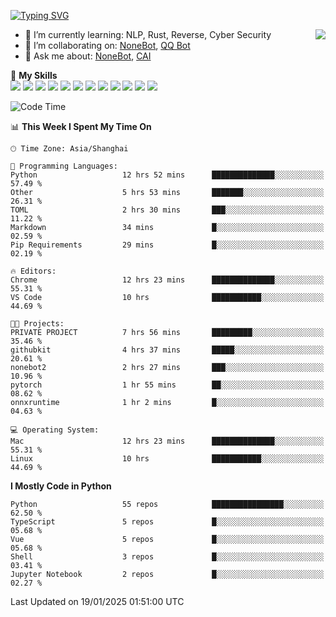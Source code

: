 [![Typing SVG](https://readme-typing-svg.herokuapp.com?size=25&duration=2500&color=8C43EA&vCenter=true&width=200&height=40&lines=Hi+there+%F0%9F%91%8B%F0%9F%8F%BB;I'm+yanyongyu)](https://git.io/typing-svg)

<a href="#">
  <img align="right" src="https://github-readme-stats.vercel.app/api?username=yanyongyu&count_private=true&show_icons=true&bg_color=15,f2f7fd,E0EAFC" />
</a>

- 🌱 I’m currently learning: NLP, Rust, Reverse, Cyber Security
- 👯 I’m collaborating on: [NoneBot](https://github.com/nonebot), [QQ Bot](https://github.com/Mrs4s/go-cqhttp)
- 💬 Ask me about: [NoneBot](https://github.com/nonebot), [CAI](https://github.com/cscs181/CAI)

🌟 **My Skills**  
![](https://img.shields.io/badge/-Python-3e74a2?style=flat-square&logo=Python&logoColor=fff)
![](https://img.shields.io/badge/-TypeScript-3178C6?style=flat-square&logo=TypeScript&logoColor=fff)
![](https://img.shields.io/badge/-Vue-4fc08d?style=flat-square&logo=Vue.js&logoColor=fff)
![](https://img.shields.io/badge/-React-2d98ce?style=flat-square&logo=React&logoColor=fff)
![](https://img.shields.io/badge/-FastAPI-009688?style=flat-square&logo=FastAPI&logoColor=fff)
![](https://img.shields.io/badge/-Linux-000000?style=flat-square&logo=Linux&logoColor=fff)
![](https://img.shields.io/badge/-Docker-2496ED?style=flat-square&logo=Docker&logoColor=fff)
![](https://img.shields.io/badge/-Kubernetes-326CE5?style=flat-square&logo=Kubernetes&logoColor=fff)
![](https://img.shields.io/badge/-GitHub%20Actions-2088FF?style=flat-square&logo=GitHubActions&logoColor=fff)
![](https://img.shields.io/badge/-PostgreSQL-4169E1?style=flat-square&logo=PostgreSQL&logoColor=fff)
![](https://img.shields.io/badge/-Redis-DC382D?style=flat-square&logo=Redis&logoColor=fff)
![](https://img.shields.io/badge/-MongoDB-47A248?style=flat-square&logo=MongoDB&logoColor=fff)

<!--START_SECTION:waka-->
![Code Time](http://img.shields.io/badge/Code%20Time-7%2C107%20hrs%2042%20mins-blue)

📊 **This Week I Spent My Time On** 

```text
🕑︎ Time Zone: Asia/Shanghai

💬 Programming Languages: 
Python                   12 hrs 52 mins      ██████████████░░░░░░░░░░░   57.49 % 
Other                    5 hrs 53 mins       ███████░░░░░░░░░░░░░░░░░░   26.31 % 
TOML                     2 hrs 30 mins       ███░░░░░░░░░░░░░░░░░░░░░░   11.22 % 
Markdown                 34 mins             █░░░░░░░░░░░░░░░░░░░░░░░░   02.59 % 
Pip Requirements         29 mins             █░░░░░░░░░░░░░░░░░░░░░░░░   02.19 % 

🔥 Editors: 
Chrome                   12 hrs 23 mins      ██████████████░░░░░░░░░░░   55.31 % 
VS Code                  10 hrs              ███████████░░░░░░░░░░░░░░   44.69 % 

🐱‍💻 Projects: 
PRIVATE PROJECT          7 hrs 56 mins       █████████░░░░░░░░░░░░░░░░   35.46 % 
githubkit                4 hrs 37 mins       █████░░░░░░░░░░░░░░░░░░░░   20.61 % 
nonebot2                 2 hrs 27 mins       ███░░░░░░░░░░░░░░░░░░░░░░   10.96 % 
pytorch                  1 hr 55 mins        ██░░░░░░░░░░░░░░░░░░░░░░░   08.62 % 
onnxruntime              1 hr 2 mins         █░░░░░░░░░░░░░░░░░░░░░░░░   04.63 % 

💻 Operating System: 
Mac                      12 hrs 23 mins      ██████████████░░░░░░░░░░░   55.31 % 
Linux                    10 hrs              ███████████░░░░░░░░░░░░░░   44.69 % 
```

**I Mostly Code in Python** 

```text
Python                   55 repos            ████████████████░░░░░░░░░   62.50 % 
TypeScript               5 repos             █░░░░░░░░░░░░░░░░░░░░░░░░   05.68 % 
Vue                      5 repos             █░░░░░░░░░░░░░░░░░░░░░░░░   05.68 % 
Shell                    3 repos             █░░░░░░░░░░░░░░░░░░░░░░░░   03.41 % 
Jupyter Notebook         2 repos             █░░░░░░░░░░░░░░░░░░░░░░░░   02.27 % 
```




 Last Updated on 19/01/2025 01:51:00 UTC
<!--END_SECTION:waka-->
